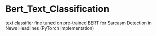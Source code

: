 # Bert_Text_Classification
text classifier fine tuned on pre-trained BERT for Sarcasm Detection in News Headlines (PyTorch Implementation)
